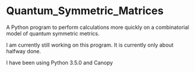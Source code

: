 # Quantum_Symmetric_Matrices
A Python program to perform calculations more quickly on a combinatorial model of quantum symmetric metrics.

I am currently still working on this program. It is currently only about halfway done.

I have been using Python 3.5.0 and Canopy
